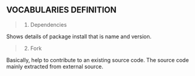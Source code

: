 **VOCABULARIES DEFINITION**
---

> 1. Dependencies

Shows details of package install that is name and version.

> 2. Fork

Basically, help to contribute to an existing source code. The source code mainly extracted from external source. 